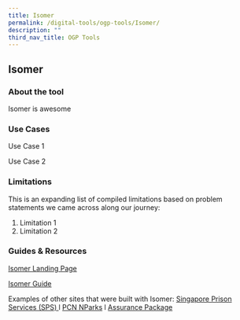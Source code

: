 ```yaml
---
title: Isomer
permalink: /digital-tools/ogp-tools/Isomer/
description: ""
third_nav_title: OGP Tools
---
```

## Isomer
### About the tool 
Isomer is awesome 



### Use Cases
Use Case 1

Use Case 2 

### Limitations
This is an expanding list of compiled limitations based on problem statements we came across along our journey:
1.  Limitation 1
2. Limitation 2

### Guides & Resources
[Isomer Landing Page](https://www.isomer.gov.sg/)

[Isomer Guide](https://guide.isomer.gov.sg/)

Examples of other sites that were built with Isomer: [Singapore Prison Services (SPS) ](https://www.sps.gov.sg/)  l  [PCN NParks](https://pcn.nparks.gov.sg/)  l  [Assurance Package](https://www.govbenefits.gov.sg/)